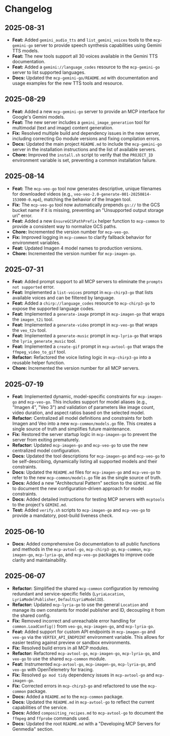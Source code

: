 # Changelog

## 2025-08-31

*   **Feat:** Added `gemini_audio_tts` and `list_gemini_voices` tools to the `mcp-gemini-go` server to provide speech synthesis capabilities using Gemini TTS models.
*   **Feat:** The new tools support all 30 voices available in the Gemini TTS documentation.
*   **Feat:** Added a `gemini://language_codes` resource to the `mcp-gemini-go` server to list supported languages.
*   **Docs:** Updated the `mcp-gemini-go/README.md` with documentation and usage examples for the new TTS tools and resource.

## 2025-08-29

*   **Feat:** Added a new `mcp-gemini-go` server to provide an MCP interface for Google's Gemini models.
*   **Feat:** The new server includes a `gemini_image_generation` tool for multimodal (text and image) content generation.
*   **Fix:** Resolved multiple build and dependency issues in the new server, including correcting Go module versions and fixing compilation errors.
*   **Docs:** Updated the main project `README.md` to include the `mcp-gemini-go` server in the installation instructions and the list of available servers.
*   **Chore:** Improved the `install.sh` script to verify that the `PROJECT_ID` environment variable is set, preventing a common installation failure.

## 2025-08-14

*   **Feat:** The `mcp-veo-go` tool now generates descriptive, unique filenames for downloaded videos (e.g., `veo-veo-2.0-generate-001-20250814-153000-0.mp4`), matching the behavior of the Imagen tool.
*   **Fix:** The `mcp-veo-go` tool now automatically prepends `gs://` to the GCS bucket name if it is missing, preventing an "Unsupported output storage uri" error.
*   **Feat:** Added a new `EnsureGCSPathPrefix` helper function to `mcp-common` to provide a consistent way to normalize GCS paths.
*   **Chore:** Incremented the version number for `mcp-veo-go`.
*   **Fix:** Improved logging in `mcp-common` to clarify fallback behavior for environment variables.
*   **Feat:** Updated Imagen 4 model names to production versions.
*   **Chore:** Incremented the version number for `mcp-imagen-go`.

## 2025-07-31

*   **Feat:** Added prompt support to all MCP servers to eliminate the `prompts not supported` error.
*   **Feat:** Implemented a `list-voices` prompt in `mcp-chirp3-go` that lists available voices and can be filtered by language.
*   **Feat:** Added a `chirp://language_codes` resource to `mcp-chirp3-go` to expose the supported language codes.
*   **Feat:** Implemented a `generate-image` prompt in `mcp-imagen-go` that wraps the `imagen_t2i` tool.
*   **Feat:** Implemented a `generate-video` prompt in `mcp-veo-go` that wraps the `veo_t2v` tool.
*   **Feat:** Implemented a `generate-music` prompt in `mcp-lyria-go` that wraps the `lyria_generate_music` tool.
*   **Feat:** Implemented a `create-gif` prompt in `mcp-avtool-go` that wraps the `ffmpeg_video_to_gif` tool.
*   **Refactor:** Refactored the voice listing logic in `mcp-chirp3-go` into a reusable helper function.
*   **Chore:** Incremented the version number for all MCP servers.

## 2025-07-19

*   **Feat:** Implemented dynamic, model-specific constraints for `mcp-imagen-go` and `mcp-veo-go`. This includes support for model aliases (e.g., "Imagen 4", "Veo 3") and validation of parameters like image count, video duration, and aspect ratios based on the selected model.
*   **Refactor:** Centralized all model definitions and constraints for both Imagen and Veo into a new `mcp-common/models.go` file. This creates a single source of truth and simplifies future maintenance.
*   **Fix:** Restored the server startup logic in `mcp-imagen-go` to prevent the server from exiting prematurely.
*   **Refactor:** Updated `mcp-imagen-go` and `mcp-veo-go` to use the new centralized model configuration.
*   **Docs:** Updated the tool descriptions for `mcp-imagen-go` and `mcp-veo-go` to be self-describing, dynamically listing all supported models and their constraints.
*   **Docs:** Updated the `README.md` files for `mcp-imagen-go` and `mcp-veo-go` to refer to the new `mcp-common/models.go` file as the single source of truth.
*   **Docs:** Added a new "Architectural Pattern" section to the `GEMINI.md` file to document the new configuration-driven approach for model constraints.
*   **Docs:** Added detailed instructions for testing MCP servers with `mcptools` to the project's `GEMINI.md`.
*   **Test:** Added `verify.sh` scripts to `mcp-imagen-go` and `mcp-veo-go` to provide a mandatory, post-build liveness check.

## 2025-06-10

*   **Docs:** Added comprehensive Go documentation to all public functions and methods in the `mcp-avtool-go`, `mcp-chirp3-go`, `mcp-common`, `mcp-imagen-go`, `mcp-lyria-go`, and `mcp-veo-go` packages to improve code clarity and maintainability.

## 2025-06-07

*   **Refactor:** Simplified the shared `mcp-common` configuration by removing redundant and service-specific fields (`LyriaLocation`, `LyriaModelPublisher`, `DefaultLyriaModelID`).
*   **Refactor:** Updated `mcp-lyria-go` to use the general `Location` and manage its own constants for model publisher and ID, decoupling it from the shared config.
*   **Fix:** Removed incorrect and unreachable error handling for `common.LoadConfig()` from `veo-go`, `mcp-imagen-go`, and `mcp-lyria-go`.
*   **Feat:** Added support for custom API endpoints in `mcp-imagen-go` and `veo-go` via the `VERTEX_API_ENDPOINT` environment variable. This allows for easier testing against preview or sandbox environments.
*   **Fix:** Resolved build errors in all MCP modules.
*   **Refactor:** Refactored `mcp-avtool-go`, `mcp-imagen-go`, `mcp-lyria-go`, and `veo-go` to use the shared `mcp-common` module.
*   **Feat:** Instrumented `mcp-avtool-go`, `mcp-imagen-go`, `mcp-lyria-go`, and `veo-go` with OpenTelemetry for tracing.
*   **Fix:** Resolved `go mod tidy` dependency issues in `mcp-avtool-go` and `mcp-imagen-go`.
*   **Fix:** Corrected errors in `mcp-chirp3-go` and refactored to use the `mcp-common` package.
*   **Docs:** Added a `README.md` to the `mcp-common` package.
*   **Docs:** Updated the `README.md` in `mcp-avtool-go` to reflect the current capabilities of the service.
*   **Docs:** Added `compositing_recipes.md` to `mcp-avtool-go` to document the `ffmpeg` and `ffprobe` commands used.
*   **Docs:** Updated the root `README.md` with a "Developing MCP Servers for Genmedia" section.
